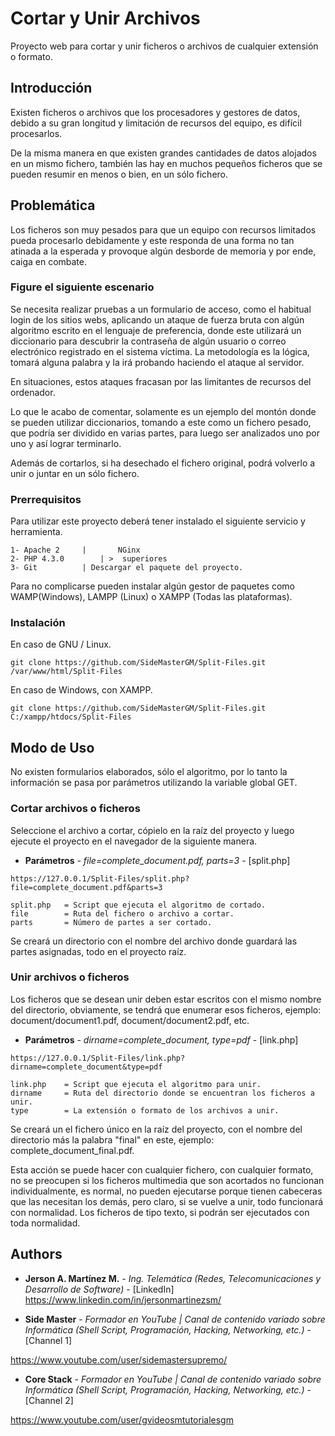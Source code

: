 # Cortar y Unir Archivos

Proyecto web para cortar y unir ficheros o archivos de cualquier extensión o formato.

## Introducción
Existen ficheros o archivos que los procesadores y gestores de datos, debido a su gran longitud y limitación de recursos del equipo, es difícil procesarlos.

De la misma manera en que existen grandes cantidades de datos alojados en un mismo fichero, también las hay en muchos pequeños ficheros que se pueden resumir en menos o bien, en un sólo fichero.

## Problemática
Los ficheros son muy pesados para que un equipo con recursos limitados pueda procesarlo debidamente y este responda de una forma no tan atinada a la esperada y provoque algún desborde de memoria y por ende, caiga en combate.

### Figure el siguiente escenario
Se necesita realizar pruebas a un formulario de acceso, como el habitual login de los sitios webs, aplicando un ataque de fuerza bruta con algún algoritmo escrito en el lenguaje de preferencia, donde este utilizará un diccionario para descubrir la contraseña de algún usuario o correo electrónico registrado en el sistema víctima. La metodología es la lógica, tomará alguna palabra y la irá probando haciendo el ataque al servidor. 

En situaciones, estos ataques fracasan por las limitantes de recursos del ordenador.

Lo que le acabo de comentar, solamente es un ejemplo del montón donde se pueden utilizar diccionarios, tomando a este como un fichero pesado, que podría ser dividido en varias partes, para luego ser analizados uno por uno y así lograr terminarlo.

Además de cortarlos, si ha desechado el fichero original, podrá volverlo a unir o juntar en un sólo fichero.

### Prerrequisitos
Para utilizar este proyecto deberá tener instalado el siguiente servicio y herramienta.

```
1- Apache 2		|		NGinx
2- PHP 4.3.0 		| >  superiores
3- Git			| Descargar el paquete del proyecto.
```
Para no complicarse pueden instalar algún gestor de paquetes como WAMP(Windows), LAMPP (Linux) o XAMPP (Todas las plataformas).

### Instalación
En caso de GNU / Linux. 
```
git clone https://github.com/SideMasterGM/Split-Files.git /var/www/html/Split-Files
```

En caso de Windows, con XAMPP.
```
git clone https://github.com/SideMasterGM/Split-Files.git C:/xampp/htdocs/Split-Files
```

## Modo de Uso
No existen formularios elaborados, sólo el algoritmo, por lo tanto la información se pasa por parámetros utilizando la variable global GET.

### Cortar archivos o ficheros
Seleccione el archivo a cortar, cópielo en la raíz del proyecto y luego ejecute el proyecto en el navegador de la siguiente manera.

* **Parámetros** - *file=complete_document.pdf, parts=3* - [split.php]
```
https://127.0.0.1/Split-Files/split.php?file=complete_document.pdf&parts=3
```

```
split.php 	= Script que ejecuta el algoritmo de cortado.
file  		= Ruta del fichero o archivo a cortar.
parts 		= Número de partes a ser cortado.
```
Se creará un directorio con el nombre del archivo donde guardará las partes asignadas, todo en el proyecto raíz.

### Unir archivos o ficheros
Los ficheros que se desean unir deben estar escritos con el mismo nombre del directorio, obviamente, se tendrá que enumerar esos ficheros, ejemplo: document/document1.pdf, document/document2.pdf, etc.

* **Parámetros** - *dirname=complete_document, type=pdf* - [link.php]
```
https://127.0.0.1/Split-Files/link.php?dirname=complete_document&type=pdf
```

```
link.php 	= Script que ejecuta el algoritmo para unir.
dirname		= Ruta del directorio donde se encuentran los ficheros a unir.
type 		= La extensión o formato de los archivos a unir.
```
Se creará un el fichero único en la raíz del proyecto, con el nombre del directorio más la palabra "final" en este, ejemplo: complete_document_final.pdf.

Esta acción se puede hacer con cualquier fichero, con cualquier formato, no se preocupen si los ficheros multimedia que son acortados no funcionan individualmente, es normal, no pueden ejecutarse porque tienen cabeceras que las necesitan los demás, pero claro, si se vuelve a unir, todo funcionará con normalidad. Los ficheros de tipo texto, si podrán ser ejecutados con toda normalidad.

## Authors

* **Jerson A. Martínez M.** - *Ing. Telemática (Redes, Telecomunicaciones y Desarrollo de Software)* - [LinkedIn]
https://www.linkedin.com/in/jersonmartinezsm/

* **Side Master** - *Formador en YouTube | Canal de contenido variado sobre Informática (Shell Script, Programación, Hacking, Networking, etc.)* - [Channel 1]

https://www.youtube.com/user/sidemastersupremo/

* **Core Stack** - *Formador en YouTube | Canal de contenido variado sobre Informática (Shell Script, Programación, Hacking, Networking, etc.)* - [Channel 2]

https://www.youtube.com/user/gvideosmtutorialesgm